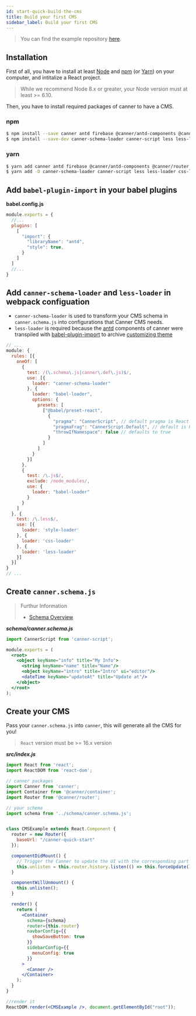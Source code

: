 ```yaml
---
id: start-quick-build-the-cms
title: Build your first CMS
sidebar_label: Build your first CMS
---
```


> You can find the example repository [here](https://github.com/Canner/canner-quick-start).

## Installation

First of all, you have to install at least [Node](https://nodejs.org/en/download/) and [npm](http://npmjs.com/) (or [Yarn](https://yarnpkg.com/)) on your computer, and intitalize a React project. 

> While we recommend Node 8.x or greater, your Node version must at least >= 6.10.

Then, you have to install required packages of canner to have a CMS.

### npm

```sh
$ npm install --save canner antd firebase @canner/antd-components @canner/router @canner/container
$ npm install --save-dev canner-schema-loader canner-script less less-loader css-loader style-loader babel-plugin-import
```

### yarn

```sh
$ yarn add canner antd firebase @canner/antd-components @canner/router @canner/container
$ yarn add -D canner-schema-loader canner-script less less-loader css-loader style-loader babel-plugin-import
```

## Add `babel-plugin-import` in your babel plugins

**babel.config.js**
```js
module.exports = {
  //...
  plugins: [
    [
      "import": {
        "libraryName": "antd",
        "style": true,
      }
    ]
  ]
  //...
}
```

## Add `canner-schema-loader` and `less-loader` in webpack configuation

- `canner-schema-loader` is used to transform your CMS schema in `canner.schema.js` into configurations that Canner CMS needs.
- `less-loader` is required because the [antd](https://ant.design) components of canner were transpiled with [babel-plugin-import](https://github.com/ant-design/babel-plugin-import) to archive [customizing theme](https://ant.design/docs/react/customize-theme)

```js
// ...
module: {
  rules: [{
    oneOf: [
      {
        test: /(\.schema\.js|canner\.def\.js)$/,
        use: [{
          loader: "canner-schema-loader"
        }, {
          loader: "babel-loader",
          options: {
            presets: [
              ["@babel/preset-react", 
                {
                  "pragma": "CannerScript", // default pragma is React.createElement
                  "pragmaFrag": "CannerScript.Default", // default is React.Fragment
                  "throwIfNamespace": false // defaults to true
                }
              ]
            ]
          }
        }]
      },
      {
        test: /\.js$/,
        exclude: /node_modules/,
        use: {
          loader: "babel-loader"
        }
      }
    ]
  }, {
    test: /\.less$/,
    use: [{
      loader: 'style-loader'
    }, {
      loader: 'css-loader'
    }, {
      loader: 'less-loader'
    }]
  }]
}
// ...
```

## Create `canner.schema.js`

> Furthur Information
> - [Schema Overview](schema-overview.md)

***schema/canner.schema.js***

```jsx
import CannerScript from 'canner-script';

module.exports = (
  <root>
    <object keyName="info" title="My Info">
      <string keyName="name" title="Name"/>
      <object keyName="intro" title="Intro" ui="editor"/>
      <dateTime keyName="updateAt" title="Update at"/>
    </object>
  </root>
);
```

## Create your CMS

Pass your `canner.schema.js` into `canner`, this will generate all the CMS for you!

> `React` version must be >= 16.x version

***src/index.js***
```jsx
import React from 'react';
import ReactDOM from 'react-dom';

// canner packages
import Canner from 'canner';
import Container from '@canner/container';
import Router from '@canner/router';

// your schema
import schema from '../schema/canner.schema.js';


class CMSExample extends React.Component {
  router = new Router({
    baseUrl: "/canner-quick-start"
  });

  componentDidMount() {
    // Trigger the Canner to update the UI with the corresponding part of your CMS.
    this.unlisten = this.router.history.listen(() => this.forceUpdate());
  }

  componentWillUnmount() {
    this.unlisten();
  }

  render() {
    return (
      <Container
        schema={schema}
        router={this.router}
        navbarConfig={{
          showSaveButton: true
        }}
        sidebarConfig={{
          menuConfig: true
        }}
      >
        <Canner />
      </Container>
    );
  }
}

//render it
ReactDOM.render(<CMSExample />, document.getElementById("root"));
```
